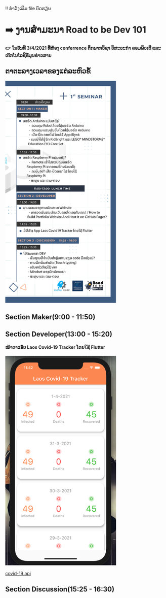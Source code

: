 :bangbang: ກຳລັງເພີ່ມ file ບົດຮຽນ

# :arrow_right:   ງານສຳມະນາ Road to be Dev 101
#### :point_right: ໃນວັນທີ 3/4/2021 ທີ່ຫ້ອງ conferrence ຕຶກພາກວິຊາ ວິສະວະກຳ ຄອມພິວເຕີ ແລະ ເຕັກໂນໂລຊີຂໍ້ມູນຂ່າວສານ

## ຕາຕະລາງເວລາຂອງແຕ່ລະຫົວຂໍ້
<p margin-left: 100px>
  <img src="https://github.com/ChampaMaker/RoadToBeDev101/blob/main/%E0%BA%95%E0%BA%B2%E0%BA%95%E0%BA%B0%E0%BA%A5%E0%BA%B2%E0%BA%87RoadToBeDev3%204%202021.jpg" width="350" title="hover text">
</p>

## Section Maker(9:00 - 11:50)


## Section Developer(13:00 - 15:20)

#### ໜ້າຕາແອັບ Laos Covid-19 Tracker ໂດຍໃຊ້ Flutter
<p margin-left: 100px>
  <img src="https://github.com/ChampaMaker/RoadToBeDev101/blob/main/appflutter.png" width="350" title="hover text">
</p>

[covid-19 api](https://pomber.github.io/covid19/timeseries.json)

## Section Discussion(15:25 - 16:30)

